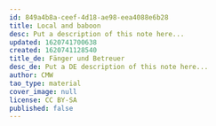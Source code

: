 ```yaml
---
id: 849a4b8a-ceef-4d18-ae98-eea4088e6b28
title: Local and baboon
desc: Put a description of this note here...
updated: 1620741700638
created: 1620741128540
title_de: Fänger und Betreuer
desc_de: Put a DE description of this note here...
author: CMW
tao_type: material
cover_image: null
license: CC BY-SA
published: false
---
```



